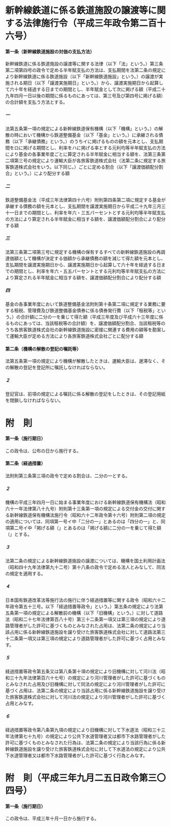 # 新幹線鉄道に係る鉄道施設の譲渡等に関する法律施行令（平成三年政令第二百十六号）
#### 第一条（新幹線鉄道施設の対価の支払方法）
新幹線鉄道に係る鉄道施設の譲渡等に関する法律（以下「法」という。）第三条第二項第四号の政令で定める半年賦支払の方法は、支払期間を法第二条の規定により新幹線鉄道に係る鉄道施設（以下「新幹線鉄道施設」という。）の譲渡が実施される期日（以下「譲渡実施期日」という。）から、譲渡実施期日から起算して六十年を経過する日までの期間とし、半年賦金として次に掲げる額（平成二十九年四月一日以後の期間に係るものにあっては、第三号及び第四号に掲げる額）の合計額を支払う方法とする。
##### 一
法第五条第一項の規定による新幹線鉄道保有機構（以下「機構」という。）の解散の時において機構から鉄道整備基金（以下「基金」という。）に承継される債務（以下「承継債務」という。）のうちイに掲げるものの額を元本とし、支払期間をロに掲げる期間とし、利率をハに掲げる率とする元利均等半年賦支払の方法により基金の各事業年度ごとに算定される半年賦金に相当する額を、法第三条第二項第三号の規定により運輸大臣が各旅客鉄道株式会社（法第二条に規定する旅客鉄道株式会社をいう。以下同じ。）ごとに定める割合（以下「譲渡価額配分割合」という。）により配分する額
##### 二
鉄道整備基金法（平成三年法律第四十六号）附則第四条第二項に規定する基金が承継する債務の額を元本とし、支払期間を譲渡実施期日から平成二十九年三月三十一日までの期間とし、利率を年六・三五パーセントとする元利均等半年賦支払の方法により算定される半年賦金に相当する額を、譲渡価額配分割合により配分する額
##### 三
法第三条第二項第三号に規定する機構の保有するすべての新幹線鉄道施設の再調達価額として機構が決定する価額から承継債務の額を減じて得た額を元本とし、支払期間を譲渡実施期日から、譲渡実施期日から起算して六十年を経過する日までの期間とし、利率を年六・五五パーセントとする元利均等半年賦支払の方法により算定される半年賦金に相当する額を、譲渡価額配分割合により配分する額
##### 四
基金の各事業年度において鉄道整備基金法附則第十条第二項に規定する業務に要する租税、管理費及び鉄道整備基金債券に係る債券発行費（以下「租税等」という。）の合計額に二分の一を乗じて得た額（平成三年度及び平成六十三年度に係るものにあっては、当該租税等の合計額）を、譲渡価額配分割合、当該租税等のうち各旅客鉄道株式会社の新幹線鉄道施設に密接に関連する費用の額等を勘案して運輸大臣が定める方法により各旅客鉄道株式会社ごとに配分する額
#### 第二条（機構の解散の登記の嘱託等）
法第五条第一項の規定により機構が解散したときは、運輸大臣は、遅滞なく、その解散の登記を登記所に嘱託しなければならない。
##### ２
登記官は、前項の規定による嘱託に係る解散の登記をしたときは、その登記用紙を閉鎖しなければならない。
# 附　則
#### 第一条（施行期日）
この政令は、公布の日から施行する。
#### 第二条（経過措置）
法附則第三条第三項の政令で定める割合は、二分の一とする。
##### ２
機構の平成三年四月一日に始まる事業年度における新幹線鉄道保有機構法（昭和六十一年法律第八十九号）附則第十三条第一項の規定による交付金の交付に関する新幹線鉄道保有機構法施行令（昭和六十二年政令第十六号）附則第二項の規定の適用については、同項第一号イ中「二分の一」とあるのは「四分の一」と、同項第二号イ中「掲げる額（」とあるのは「掲げる額に二分の一を乗じて得た額（」とする。
##### ３
法第二条の規定による新幹線鉄道施設の譲渡については、機構を国土利用計画法（昭和四十九年法律第九十二号）第十八条の政令で定める法人とみなして、同法の規定を適用する。
##### ４
日本国有鉄道改革法等施行法の施行に伴う経過措置等に関する政令（昭和六十二年政令第五十三号。以下「経過措置等政令」という。）第五条の規定により法第五条第一項の規定による解散前の機構（以下「旧機構」という。）に対して道路法（昭和二十七年法律第百八十号）第三十二条第一項又は第三項の規定により道路管理者がした許可に基づくものとみなされた占用は、法第二条の規定により当該占用に係る新幹線鉄道施設を譲り受けた旅客鉄道株式会社に対して道路法第三十二条第一項又は第三項の規定により道路管理者がした許可に基づく占用とみなす。
##### ５
経過措置等政令第五条又は第八条第十項の規定により旧機構に対して河川法（昭和三十九年法律第百六十七号）の規定により河川管理者がした許可に基づくものとみなされた占用及び旧機構に対して同法の規定により河川管理者がした許可に基づく占用は、法第二条の規定により当該占用に係る新幹線鉄道施設を譲り受けた旅客鉄道株式会社に対して河川法の規定により河川管理者がした許可に基づく占用とみなす。
##### ６
経過措置等政令第八条第九項の規定により旧機構に対して下水道法（昭和三十三年法律第七十九号）の規定により公共下水道管理者又は都市下水路管理者がした許可に基づくものとみなされた行為は、法第二条の規定により当該行為に係る新幹線鉄道施設を譲り受けた旅客鉄道株式会社に対して下水道法の規定により公共下水道管理者又は都市下水路管理者がした許可に基づく行為とみなす。
# 附　則（平成三年九月二五日政令第三〇四号）
#### 第一条（施行期日）
この政令は、平成三年十月一日から施行する。
